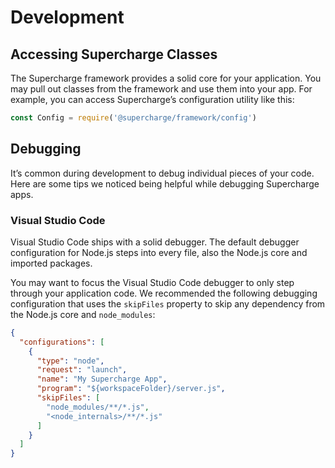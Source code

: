 # Development


## Accessing Supercharge Classes
The Supercharge framework provides a solid core for your application. You may pull out classes from the framework and use them into your app. For example, you can access Supercharge’s configuration utility like this:

```js
const Config = require('@supercharge/framework/config')
```


## Debugging
It’s common during development to debug individual pieces of your code. Here are some tips we noticed being helpful while debugging Supercharge apps.


### Visual Studio Code
Visual Studio Code ships with a solid debugger. The default debugger configuration for Node.js steps into every file, also the Node.js core and imported packages.

You may want to focus the Visual Studio Code debugger to only step through your application code. We recommended the following debugging configuration that uses the `skipFiles` property to skip any dependency from the Node.js core and `node_modules`:

```json
{
  "configurations": [
    {
      "type": "node",
      "request": "launch",
      "name": "My Supercharge App",
      "program": "${workspaceFolder}/server.js",
      "skipFiles": [
        "node_modules/**/*.js",
        "<node_internals>/**/*.js"
      ]
    }
  ]
}
```
